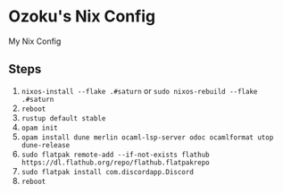 # Ozoku's Nix Config

My Nix Config

## Steps

1. `nixos-install --flake .#saturn` or `sudo nixos-rebuild --flake .#saturn`
2. `reboot`
3. `rustup default stable`
4. `opam init`
5. `opam install dune merlin ocaml-lsp-server odoc ocamlformat utop dune-release`
6. `sudo flatpak remote-add --if-not-exists flathub https://dl.flathub.org/repo/flathub.flatpakrepo`
7. `sudo flatpak install com.discordapp.Discord`
8. `reboot`

